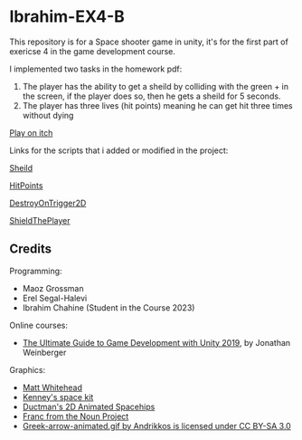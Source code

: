 # Ibrahim-EX4-B

This repository is for a Space shooter game in unity, it's for the first part of exericse 4 in the game development course.

I implemented two tasks in the homework pdf:
1. The player has the ability to get a sheild by colliding with the green + in the screen, if the player does so, then he gets a sheild for 5 seconds.
2. The player has three lives (hit points) meaning he can get hit three times without dying

[Play on itch](https://gamedevbc.itch.io/ibrahims-space-game-ex4-a)


Links for the scripts that i added or modified in the project:

[Sheild]()


[HitPoints]()


[DestroyOnTrigger2D]()


[ShieldThePlayer]()

## Credits

Programming:
* Maoz Grossman
* Erel Segal-Halevi
* Ibrahim Chahine (Student in the Course 2023)

Online courses:
* [The Ultimate Guide to Game Development with Unity 2019](https://www.udemy.com/the-ultimate-guide-to-game-development-with-unity/), by Jonathan Weinberger

Graphics:
* [Matt Whitehead](https://ccsearch.creativecommons.org/photos/7fd4a37b-8d1a-4d4c-80a2-4ca4a3839941)
* [Kenney's space kit](https://kenney.nl/assets/space-kit)
* [Ductman's 2D Animated Spacehips](https://assetstore.unity.com/packages/2d/characters/2d-animated-spaceships-96852)
* [Franc from the Noun Project](https://commons.wikimedia.org/w/index.php?curid=64661575)
* [Greek-arrow-animated.gif by Andrikkos is licensed under CC BY-SA 3.0](https://search.creativecommons.org/photos/2db102af-80d0-4ec8-9171-1ac77d2565ce)